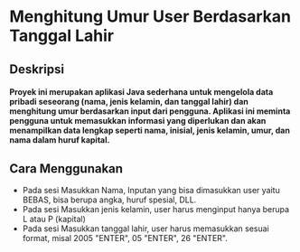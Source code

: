 # Menghitung Umur User Berdasarkan Tanggal Lahir

## Deskripsi
#### Proyek ini merupakan aplikasi Java sederhana untuk mengelola data pribadi seseorang (nama, jenis kelamin, dan tanggal lahir) dan menghitung umur berdasarkan input dari pengguna. Aplikasi ini meminta pengguna untuk memasukkan informasi yang diperlukan dan akan menampilkan data lengkap seperti nama, inisial, jenis kelamin, umur, dan nama dalam huruf kapital.

## Cara Menggunakan
- Pada sesi Masukkan Nama, Inputan yang bisa dimasukkan user yaitu BEBAS, bisa berupa angka, huruf spesial, DLL.
- Pada sesi Masukkan jenis kelamin, user harus menginput hanya berupa L atau P (kapital)
- Pada sesi Masukkan tanggal lahir, user harus memasukkan sesuai format, misal 2005 "ENTER", 05 "ENTER", 26 "ENTER".
